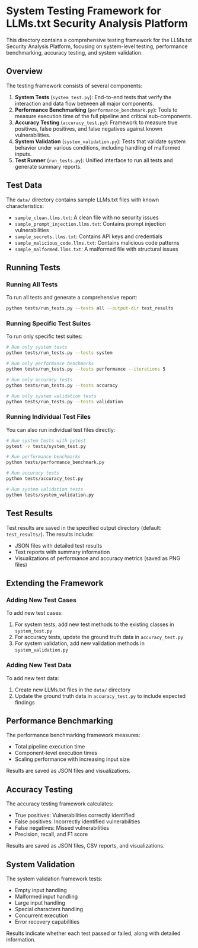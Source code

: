 # System Testing Framework for LLMs.txt Security Analysis Platform

This directory contains a comprehensive testing framework for the LLMs.txt Security Analysis Platform, focusing on system-level testing, performance benchmarking, accuracy testing, and system validation.

## Overview

The testing framework consists of several components:

1. **System Tests** (`system_test.py`): End-to-end tests that verify the interaction and data flow between all major components.
2. **Performance Benchmarking** (`performance_benchmark.py`): Tools to measure execution time of the full pipeline and critical sub-components.
3. **Accuracy Testing** (`accuracy_test.py`): Framework to measure true positives, false positives, and false negatives against known vulnerabilities.
4. **System Validation** (`system_validation.py`): Tests that validate system behavior under various conditions, including handling of malformed inputs.
5. **Test Runner** (`run_tests.py`): Unified interface to run all tests and generate summary reports.

## Test Data

The `data/` directory contains sample LLMs.txt files with known characteristics:

- `sample_clean.llms.txt`: A clean file with no security issues
- `sample_prompt_injection.llms.txt`: Contains prompt injection vulnerabilities
- `sample_secrets.llms.txt`: Contains API keys and credentials
- `sample_malicious_code.llms.txt`: Contains malicious code patterns
- `sample_malformed.llms.txt`: A malformed file with structural issues

## Running Tests

### Running All Tests

To run all tests and generate a comprehensive report:

```bash
python tests/run_tests.py --tests all --output-dir test_results
```

### Running Specific Test Suites

To run only specific test suites:

```bash
# Run only system tests
python tests/run_tests.py --tests system

# Run only performance benchmarks
python tests/run_tests.py --tests performance --iterations 5

# Run only accuracy tests
python tests/run_tests.py --tests accuracy

# Run only system validation tests
python tests/run_tests.py --tests validation
```

### Running Individual Test Files

You can also run individual test files directly:

```bash
# Run system tests with pytest
pytest -v tests/system_test.py

# Run performance benchmarks
python tests/performance_benchmark.py

# Run accuracy tests
python tests/accuracy_test.py

# Run system validation tests
python tests/system_validation.py
```

## Test Results

Test results are saved in the specified output directory (default: `test_results/`). The results include:

- JSON files with detailed test results
- Text reports with summary information
- Visualizations of performance and accuracy metrics (saved as PNG files)

## Extending the Framework

### Adding New Test Cases

To add new test cases:

1. For system tests, add new test methods to the existing classes in `system_test.py`
2. For accuracy tests, update the ground truth data in `accuracy_test.py`
3. For system validation, add new validation methods in `system_validation.py`

### Adding New Test Data

To add new test data:

1. Create new LLMs.txt files in the `data/` directory
2. Update the ground truth data in `accuracy_test.py` to include expected findings

## Performance Benchmarking

The performance benchmarking framework measures:

- Total pipeline execution time
- Component-level execution times
- Scaling performance with increasing input size

Results are saved as JSON files and visualizations.

## Accuracy Testing

The accuracy testing framework calculates:

- True positives: Vulnerabilities correctly identified
- False positives: Incorrectly identified vulnerabilities
- False negatives: Missed vulnerabilities
- Precision, recall, and F1 score

Results are saved as JSON files, CSV reports, and visualizations.

## System Validation

The system validation framework tests:

- Empty input handling
- Malformed input handling
- Large input handling
- Special characters handling
- Concurrent execution
- Error recovery capabilities

Results indicate whether each test passed or failed, along with detailed information.